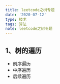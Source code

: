 ```yaml
---
title: leetcode之树专题
date: '2020-07-12'
type: 技术
tags: 算法
note: leetcode之树专题
---
```

## 1、树的遍历
+ 前序遍历
+ 中序遍历
+ 后续遍历